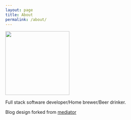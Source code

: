 ```yaml
---
layout: page
title: About
permalink: /about/
---
```

<img src="{{site.logo}}" width="200">


Full stack software developer/Home brewer/Beer drinker.

Blog design forked from [mediator](https://github.com/dirkfabisch/mediator)